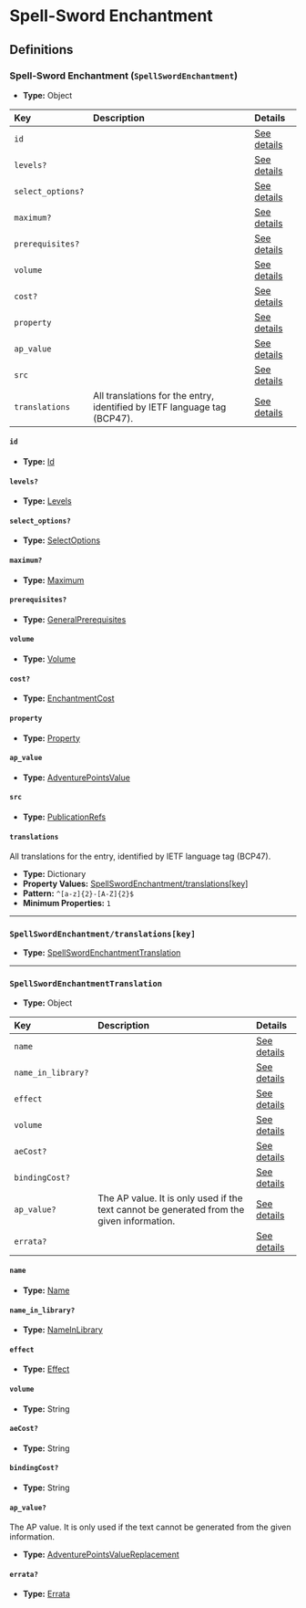 # Spell-Sword Enchantment

## Definitions

### <a name="SpellSwordEnchantment"></a> Spell-Sword Enchantment (`SpellSwordEnchantment`)

- **Type:** Object

Key | Description | Details
:-- | :-- | :--
`id` |  | <a href="#SpellSwordEnchantment/id">See details</a>
`levels?` |  | <a href="#SpellSwordEnchantment/levels">See details</a>
`select_options?` |  | <a href="#SpellSwordEnchantment/select_options">See details</a>
`maximum?` |  | <a href="#SpellSwordEnchantment/maximum">See details</a>
`prerequisites?` |  | <a href="#SpellSwordEnchantment/prerequisites">See details</a>
`volume` |  | <a href="#SpellSwordEnchantment/volume">See details</a>
`cost?` |  | <a href="#SpellSwordEnchantment/cost">See details</a>
`property` |  | <a href="#SpellSwordEnchantment/property">See details</a>
`ap_value` |  | <a href="#SpellSwordEnchantment/ap_value">See details</a>
`src` |  | <a href="#SpellSwordEnchantment/src">See details</a>
`translations` | All translations for the entry, identified by IETF language tag (BCP47). | <a href="#SpellSwordEnchantment/translations">See details</a>

#### <a name="SpellSwordEnchantment/id"></a> `id`

- **Type:** <a href="../_Activatable.md#Id">Id</a>

#### <a name="SpellSwordEnchantment/levels"></a> `levels?`

- **Type:** <a href="../_Activatable.md#Levels">Levels</a>

#### <a name="SpellSwordEnchantment/select_options"></a> `select_options?`

- **Type:** <a href="../_Activatable.md#SelectOptions">SelectOptions</a>

#### <a name="SpellSwordEnchantment/maximum"></a> `maximum?`

- **Type:** <a href="../_Activatable.md#Maximum">Maximum</a>

#### <a name="SpellSwordEnchantment/prerequisites"></a> `prerequisites?`

- **Type:** <a href="../_Prerequisite.md#GeneralPrerequisites">GeneralPrerequisites</a>

#### <a name="SpellSwordEnchantment/volume"></a> `volume`

- **Type:** <a href="../_Activatable.md#Volume">Volume</a>

#### <a name="SpellSwordEnchantment/cost"></a> `cost?`

- **Type:** <a href="../_Activatable.md#EnchantmentCost">EnchantmentCost</a>

#### <a name="SpellSwordEnchantment/property"></a> `property`

- **Type:** <a href="../_Activatable.md#Property">Property</a>

#### <a name="SpellSwordEnchantment/ap_value"></a> `ap_value`

- **Type:** <a href="../_Activatable.md#AdventurePointsValue">AdventurePointsValue</a>

#### <a name="SpellSwordEnchantment/src"></a> `src`

- **Type:** <a href="../source/_PublicationRef.md#PublicationRefs">PublicationRefs</a>

#### <a name="SpellSwordEnchantment/translations"></a> `translations`

All translations for the entry, identified by IETF language tag (BCP47).

- **Type:** Dictionary
- **Property Values:** <a href="#SpellSwordEnchantment/translations[key]">SpellSwordEnchantment/translations[key]</a>
- **Pattern:** `^[a-z]{2}-[A-Z]{2}$`
- **Minimum Properties:** `1`

---

### <a name="SpellSwordEnchantment/translations[key]"></a> `SpellSwordEnchantment/translations[key]`

- **Type:** <a href="#SpellSwordEnchantmentTranslation">SpellSwordEnchantmentTranslation</a>

---

### <a name="SpellSwordEnchantmentTranslation"></a> `SpellSwordEnchantmentTranslation`

- **Type:** Object

Key | Description | Details
:-- | :-- | :--
`name` |  | <a href="#SpellSwordEnchantmentTranslation/name">See details</a>
`name_in_library?` |  | <a href="#SpellSwordEnchantmentTranslation/name_in_library">See details</a>
`effect` |  | <a href="#SpellSwordEnchantmentTranslation/effect">See details</a>
`volume` |  | <a href="#SpellSwordEnchantmentTranslation/volume">See details</a>
`aeCost?` |  | <a href="#SpellSwordEnchantmentTranslation/aeCost">See details</a>
`bindingCost?` |  | <a href="#SpellSwordEnchantmentTranslation/bindingCost">See details</a>
`ap_value?` | The AP value. It is only used if the text cannot be generated from the given information. | <a href="#SpellSwordEnchantmentTranslation/ap_value">See details</a>
`errata?` |  | <a href="#SpellSwordEnchantmentTranslation/errata">See details</a>

#### <a name="SpellSwordEnchantmentTranslation/name"></a> `name`

- **Type:** <a href="../_Activatable.md#Name">Name</a>

#### <a name="SpellSwordEnchantmentTranslation/name_in_library"></a> `name_in_library?`

- **Type:** <a href="../_Activatable.md#NameInLibrary">NameInLibrary</a>

#### <a name="SpellSwordEnchantmentTranslation/effect"></a> `effect`

- **Type:** <a href="../_Activatable.md#Effect">Effect</a>

#### <a name="SpellSwordEnchantmentTranslation/volume"></a> `volume`

- **Type:** String

#### <a name="SpellSwordEnchantmentTranslation/aeCost"></a> `aeCost?`

- **Type:** String

#### <a name="SpellSwordEnchantmentTranslation/bindingCost"></a> `bindingCost?`

- **Type:** String

#### <a name="SpellSwordEnchantmentTranslation/ap_value"></a> `ap_value?`

The AP value. It is only used if the text cannot be generated from the
given information.

- **Type:** <a href="../_Activatable.md#AdventurePointsValueReplacement">AdventurePointsValueReplacement</a>

#### <a name="SpellSwordEnchantmentTranslation/errata"></a> `errata?`

- **Type:** <a href="../source/_Erratum.md#Errata">Errata</a>
